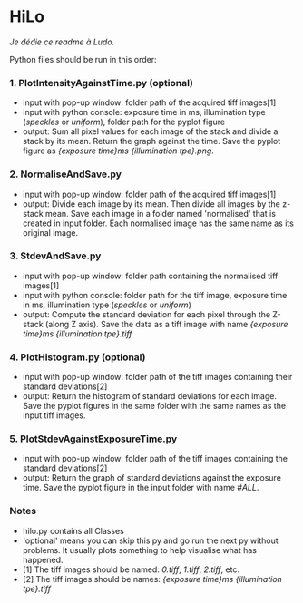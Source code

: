 # HiLo

*Je dédie ce readme à Ludo.*

Python files should be run in this order:

### 1. PlotIntensityAgainstTime.py (optional)  
- input with pop-up window: folder path of the acquired tiff images[1]  
- input with python console: exposure time in ms, illumination type (*speckles* or *uniform*), folder path for the pyplot figure
- output: Sum all pixel values for each image of the stack and divide a stack by its mean. Return the graph against the time. Save the pyplot figure as *{exposure time}ms {illumination tpe}.png*.  

### 2. NormaliseAndSave.py  
- input with pop-up window: folder path of the acquired tiff images[1]  
- output: Divide each image by its mean. Then divide all images by the z-stack mean. Save each image in a folder named 'normalised' that is created in input folder. Each normalised image has the same name as its original image. 

### 3. StdevAndSave.py  
- input with pop-up window: folder path containing the normalised tiff images[1]
- input with python console: folder path for the tiff image, exposure time in ms, illumination type (*speckles* or *uniform*) 
- output: Compute the standard deviation for each pixel through the Z-stack (along Z axis). Save the data as a tiff image with name *{exposure time}ms {illumination tpe}.tiff*

### 4. PlotHistogram.py (optional)  
- input with pop-up window: folder path of the tiff images containing their standard deviations[2]
- output: Return the histogram of standard deviations for each image. Save the pyplot figures in the same folder with the same names as the input tiff images.  

### 5. PlotStdevAgainstExposureTime.py  
- input with pop-up window: folder path of the tiff images containing the standard deviations[2]
- output: Return the graph of standard deviations against the exposure time. Save the pyplot figure in the input folder with name *#ALL*.

### Notes
- hilo.py contains all Classes
- 'optional' means you can skip this py and go run the next py without problems. It usually plots something to help visualise what has happened.
- [1] The tiff images should be named: *0.tiff*, *1.tiff*, *2.tiff*, etc.
- [2] The tiff images should be names: *{exposure time}ms {illumination tpe}.tiff*
